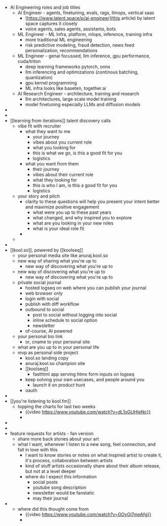 - AI Engineering roles and job titles
	- AI Engineer - agents, finetuning, evals, rags, llmops, vertical saas
		- [https://www.latent.space/p/ai-engineer](this article) by latent space captures it closely
		- voice agents, sales agents, assistants, bots
	- ML Engineer - ML Infra, platform, mlops, inference, training infra
		- more traditional ML engineering
		- risk predictive modeling, fraud detection, news feed personalization, recommendations
	- ML Engineer - genai focussed, llm inference, gpu performance, cuda/triton
		- deep learning frameworks pytorch, onnx
		- llm inferencing and optimizations (continous batching, quantization)
		- gpu kernel programming
		- ML infra looks like baseten, together.ai
	- AI Research Engineer - architecture, training and research
		- llm architectures, large scale model training
		- model finetuning especially LLMs and diffusion models
-
-
- [[learning from iterations]] talent discovery calls
	- vibe fit with recruiter
		- what they want to me
			- your journey
			- vibes about you current role
			- what you looking for
			- this is what we go, is this a good fit for you
			- logistics
		- what you want from them
			- their journey
			- vibes about their current role
			- what they looking for
			- this is who I am, is this a good fit for you
			- logistics
	- your story and pitch
		- clarity to these questions will help you present your intent better and maximize positive engagement
			- what were you up to these past years
			- what changed, and why inspired you to explore
			- what are you looking in your new roles
			- what is your ideal role fit
		-
	-
-
- [[kool.so]], powered by [[koolseq]]
	- your personal media site like anuraj.kool.so
	- new way of sharing what you're up to
		- new way of discovering what you're up to
	- new way of discovering what you're up to
		- new way of discovering what you're up to
	- private social journal
		- hosted logseq on web where you can publish your journal
		- web browser only
		- login with social
		- publish with diff workflow
		- outbound to social
			- post to social without logging into social
			- inline schedule to social option
			- newsletter
		- of-course, AI powered
	- your personal bio link
		- or, cname to your personal site
	- what are you up to in your personal life
	- mvp as personal side project
		- kool.so landing copy
		- anuraj.kool.so champion site
		- [[koolseq]]
			- fasthtml app serving htmx form inputs on logseq
		- keep solving your own usecases, and people around you
			- launch it on product hunt
		- oauth
-
- [[you're listening to kool.fm]]
	- topping the charts for last two weeks
		- {{video https://www.youtube.com/watch?v=dL1oGUHIeNc}}
		-
-
-
- feature requests for artists - fan version
	- share more back stories about your art
	- what I want, whenever I listen to a new song, feel connection, and fall in love with this
		- I want to know stories or notes on what inspired artist to create it, it's process, collaboration between artists
		- kind of stuff artists occasionally share about their album release, but not at a level deeper
		- where do I expect this information
			- social posts
			- youtube song description
			- newsletter would be fanstatic
			- may their journal
-
	- where did this thought come from
		- {{video https://www.youtube.com/watch?v=GOvOj7meAfg}}
		-